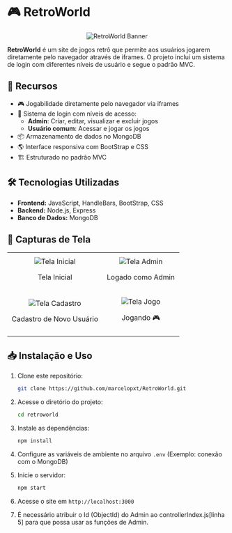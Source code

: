 # 🎮 RetroWorld
<p align="center">
  <img src="https://github.com/user-attachments/assets/fae0ffab-66fe-49f6-b044-c94e38325f31" alt="RetroWorld Banner">
</p>
 
**RetroWorld** é um site de jogos retrô que permite aos usuários jogarem diretamente pelo navegador através de iframes. O projeto inclui um sistema de login com diferentes níveis de usuário e segue o padrão MVC.

## 🚀 Recursos

- 🎮 Jogabilidade diretamente pelo navegador via iframes
- 🔐 Sistema de login com níveis de acesso:
  - **Admin**: Criar, editar, visualizar e excluir jogos
  - **Usuário comum**: Acessar e jogar os jogos
- 📦 Armazenamento de dados no MongoDB
- 🌎 Interface responsiva com BootStrap e CSS
- 🏗️ Estruturado no padrão MVC

## 🛠️ Tecnologias Utilizadas

- **Frontend:** JavaScript, HandleBars, BootStrap, CSS
- **Backend:** Node.js, Express
- **Banco de Dados:** MongoDB

## 📸 Capturas de Tela

<table style="width: 100%; text-align: center; border-collapse: collapse;">
  <tr>
    <td style="padding: 10px;">
      <img src="https://github.com/user-attachments/assets/732657a6-a284-4dd0-964a-21de0d4570a1" alt="Tela Inicial" style="max-width: 100%; height: auto;">
      <p align="center">Tela Inicial</p>
    </td>
    <td style="padding: 10px;">
      <img src="https://github.com/user-attachments/assets/a3f671bf-b498-4b77-b4f6-182419cca8a7" alt="Tela Admin" style="max-width: 100%; height: auto;">
      <p align="center">Logado como Admin</p>
    </td>
  </tr>
  <tr>
    <td style="padding: 10px;">
      <img src="https://github.com/user-attachments/assets/3049def7-eac3-459f-8ead-f4b7cff4dfcc" alt="Tela Cadastro" style="max-width: 100%; height: auto;">
       <p align="center">Cadastro de Novo Usuário</p>
    </td>
    <td style="padding: 10px;">
      <img src="https://github.com/user-attachments/assets/60f1a370-50dc-49d3-afc8-3dd2174a4f87" alt="Tela Jogo" style="max-width: 100%; height: auto;">
       <p align="center"> Jogando 🎮</p>
    </td>
  </tr>
</table>



## 📥 Instalação e Uso

1. Clone este repositório:
   ```bash
   git clone https://github.com/marcelopxt/RetroWorld.git
   ```
2. Acesse o diretório do projeto:
   ```bash
   cd retroworld
   ```
3. Instale as dependências:
   ```bash
   npm install
   ```
4. Configure as variáveis de ambiente no arquivo `.env` (Exemplo: conexão com o MongoDB)
5. Inicie o servidor:
   ```bash
   npm start
   ```
6. Acesse o site em `http://localhost:3000`

7. É necessário atribuir o Id (ObjectId) do Admin ao controllerIndex.js[linha 5] para que possa usar as funções de Admin.
